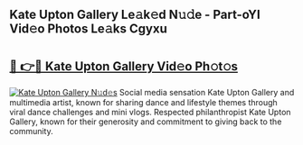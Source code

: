 ## Kate Upton Gallery Le𝚊k𝚎d N𝚞𝚍e - Part-oYI Vid𝚎o Photos Le𝚊ks Cgyxu

# <h2><a href="http://fbeml5u.evod.top/?m=Kate+Upton+Gallery">🔗 👉🔴 Kate Upton Gallery Vid𝚎o Ph𝚘t𝚘s</a></h2>

[![Kate Upton Gallery N𝚞d𝚎s](https://i.imgur.com/8V9OHl7.gif)](http://fbeml5u.evod.top/?m=Kate+Upton+Gallery)
Social media sensation Kate Upton Gallery and multimedia artist, known for sharing dance and lifestyle themes through viral dance challenges and mini vlogs. Respected philanthropist Kate Upton Gallery, known for their generosity and commitment to giving back to the community. 

